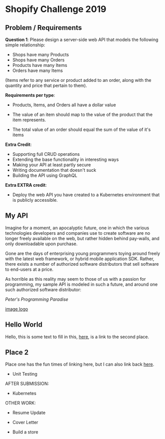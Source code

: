 # Shopify Challenge 2019

## Problem / Requirements

__Question 1__: Please design a server-side web API that models the following simple relationship:

- Shops have many Products
- Shops have many Orders
- Products have many Items
- Orders have many Items

(Items refer to any service or product added to an order, along with the quantity and price that pertain to them).

__Requirements per type__:

- Products, Items, and Orders all have a dollar value

- The value of an item should map to the value of the product that the item represents.

- The total value of an order should equal the sum of the value of it's items

__Extra Credit__:

- Supporting full CRUD operations
- Extending the base functionality in interesting ways
- Making your API at least partly secure
- Writing documentation that doesn't suck
- Building the API using GraphQL

__Extra EXTRA credit__:
- Deploy the web API you have created to a Kubernetes environment that is publicly accessible.

## My API

Imagine for a moment, an apocalyptic future, one in which the various technologies developers and companies use to create software are no longer freely available on the web, but rather hidden behind pay-walls, and only downloadable upon purchase.

Gone are the days of enterprising young programmers toying around freely with the latest web framework, or hybrid mobile application SDK. Rather, there exists a number of authorized software distributors that sell  software to end-users at a price.

As horrible as this reality may seem to those of us with a passion for programming, my sample API is modeled in such a future, and around one such authorized software distributor:

_Peter's Programming Paradise_

[image logo](assets/LogoMakr_1Lvyuu.png)



## Hello World

Hello, this is some text to fill in this, [here](#Place-2), is a link to the second place.

## Place 2

Place one has the fun times of linking here, but I can also link back [here](#hello-world).




















- Unit Testing

AFTER SUBMISSION:
- Kubernetes

OTHER WORK:

- Resume Update

- Cover Letter

- Build a store
